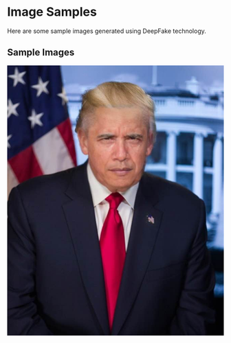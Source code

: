 # Image Samples

Here are some sample images generated using DeepFake technology.

## Sample Images
![Sample Image 1](assets/result.jpg)

